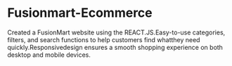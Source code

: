 # Fusionmart-Ecommerce
Created a FusionMart website using the REACT.JS.Easy-to-use categories, filters, and search functions to help customers find whatthey need quickly.Responsivedesign ensures a smooth shopping experience on both desktop and mobile devices.
